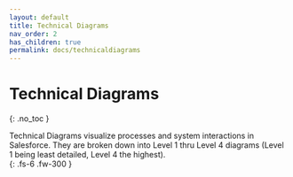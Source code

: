 ```yaml
---
layout: default
title: Technical Diagrams
nav_order: 2
has_children: true
permalink: docs/technicaldiagrams
---
```


# Technical Diagrams
{: .no_toc }

Technical Diagrams visualize processes and system interactions in Salesforce.  They are broken down into Level 1 thru Level 4 diagrams (Level 1 being least detailed, Level 4 the highest).  
{: .fs-6 .fw-300 }
